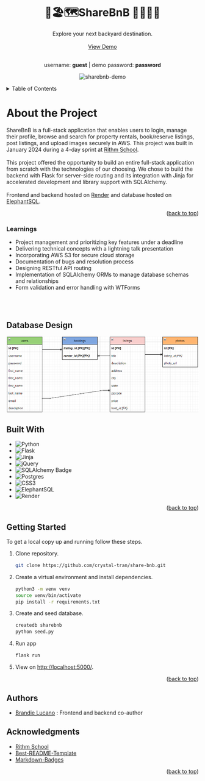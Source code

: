 <!-- Improved compatibility of back to top link: See: https://github.com/othneildrew/Best-README-Template/pull/73 -->
<a name="readme-top"></a>



<!-- PROJECT LOGO -->
<br />
<div align="center">

<h1 align="center"> 🏡🏖🗺ShareBnB 🌄🛫🚣‍♂️ </h1>

  <p align="center">
    Explore your next backyard destination.
    <br />
    <br />
    <a href="https://sharebnb.crystaltran.dev/">View Demo</a>
    <br />
    <br />
     <p>username: <b>guest</b> | demo password: <b>password</b></p>
    <img src="https://github.com/crystal-tran/share-bnb/blob/main/static/images/sharebnb-demo-gif.gif" alt="sharebnb-demo">

   
  </p>
</div>

<!-- TABLE OF CONTENTS -->
<details>
  <summary>Table of Contents</summary>
  <ol>
    <li>
      <a href="#about-the-project">About The Project</a>
      <ul>
        <li><a href="#learnings">Learnings</a></li>
        <li><a href="#database-design">Database Design</a></li>
      </ul>
    </li>
    <li>
      <a href="#built-with">Built With</a>
    </li>
    <li>
      <a href="#getting-started">Getting Started</a>
    </li>
    <li><a href="#authors">Authors</a></li>
    <li><a href="#acknowledgments">Acknowledgments</a></li>
  </ol>
</details>

<!-- ABOUT THE PROJECT -->

  <h1 align="left">About the Project</h1>
<!--   <p align="left">
    <a href="https://github.com/othneildrew/Best-README-Template">View Demo</a>
  </p> -->
ShareBnB is a full-stack application that enables users to login, manage their profile, browse and search for property rentals, book/reserve listings, post listings, and upload images securely in AWS. This project was built in January 2024 during a 4-day sprint at <a href="https://github.com/rithmschool">Rithm School</a>. 
<br />
<br/ >
This project offered the opportunity to build an entire full-stack application from scratch with the technologies of our choosing. We chose to build the backend with Flask for server-side routing and its integration with Jinja for accelerated development and library support with SQLAlchemy. 
<br />
<br />
Frontend and backend hosted on <a href="https://render.com/">Render</a> and database hosted on <a href="https://www.elephantsql.com/">ElephantSQL</a>.

<p align="right">(<a href="#readme-top">back to top</a>)</p>

### Learnings
- Project management and prioritizing key features under a deadline
- Delivering technical concepts with a lightning talk presentation
- Incorporating AWS S3 for secure cloud storage
- Documentation of bugs and resolution process
- Designing RESTful API routing
- Implementation of SQLAlchemy ORMs to manage database schemas and relationships
- Form validation and error handling with WTForms
<br />
<br />

## Database Design
<img src="https://github.com/crystal-tran/share-bnb/blob/main/static/images/sharebnb-database-schema.PNG" alt="sharebnb-db-schema">


## Built With

* ![Python](https://img.shields.io/badge/python-3670A0?style=for-the-badge&logo=python&logoColor=ffdd54)
* ![Flask](https://img.shields.io/badge/flask-%23000.svg?style=for-the-badge&logo=flask&logoColor=white)
* ![Jinja](https://img.shields.io/badge/jinja-white.svg?style=for-the-badge&logo=jinja&logoColor=black)
* ![jQuery](https://img.shields.io/badge/jquery-%230769AD.svg?style=for-the-badge&logo=jquery&logoColor=white)
* ![SQLAlchemy Badge](https://img.shields.io/badge/SQLAlchemy-D71F00?logo=sqlalchemy&logoColor=fff&style=for-the-badge)
* ![Postgres](https://img.shields.io/badge/postgres-%23316192.svg?style=for-the-badge&logo=postgresql&logoColor=white)
* ![CSS3](https://img.shields.io/badge/css3-%231572B6.svg?style=for-the-badge&logo=css3&logoColor=white)
* ![ElephantSQL](https://img.shields.io/badge/-ElephantSQL-336791?logo=elephantsql&logoColor=white&style=flat)
* ![Render](https://img.shields.io/badge/-Render-333333?logo=render&logoColor=white&style=flat)
<p align="right">(<a href="#readme-top">back to top</a>)</p>

<!-- GETTING STARTED  -->

## Getting Started

To get a local copy up and running follow these steps.

1. Clone repository.
   ```sh
   git clone https://github.com/crystal-tran/share-bnb.git

   ```
2. Create a virtual environment and install dependencies.
   ```sh
   python3 -m venv venv
   source venv/bin/activate
   pip install -r requirements.txt
   ```
3. Create and seed database.
   ```sh
   createdb sharebnb
   python seed.py
   ```
4. Run app
   ```sh
   flask run
   ```
5. View on <a href="http://localhost:5000/">http://localhost:5000/</a>.

<p align="right">(<a href="#readme-top">back to top</a>)</p>

## Authors
* [Brandie Lucano](https://github.com/BMLucano) : Frontend and backend co-author

<!-- ACKNOWLEDGMENTS -->
## Acknowledgments

* [Rithm School](https://github.com/rithmschool)
* [Best-README-Template](https://github.com/othneildrew/Best-README-Template)
* [Markdown-Badges](https://github.com/Ileriayo/markdown-badges)

<p align="right">(<a href="#readme-top">back to top</a>)</p>

